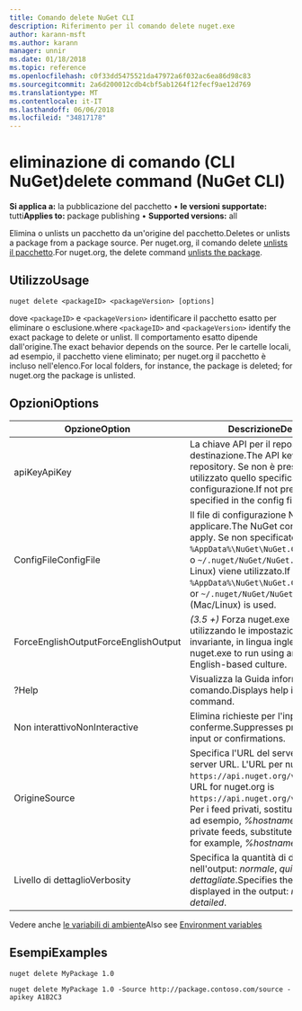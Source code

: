 ```yaml
---
title: Comando delete NuGet CLI
description: Riferimento per il comando delete nuget.exe
author: karann-msft
ms.author: karann
manager: unnir
ms.date: 01/18/2018
ms.topic: reference
ms.openlocfilehash: c0f33dd5475521da47972a6f032ac6ea86d98c83
ms.sourcegitcommit: 2a6d200012cdb4cbf5ab1264f12fecf9ae12d769
ms.translationtype: MT
ms.contentlocale: it-IT
ms.lasthandoff: 06/06/2018
ms.locfileid: "34817178"
---
```

# <a name="delete-command-nuget-cli"></a><span data-ttu-id="a10cb-103">eliminazione di comando (CLI NuGet)</span><span class="sxs-lookup"><span data-stu-id="a10cb-103">delete command (NuGet CLI)</span></span>

<span data-ttu-id="a10cb-104">**Si applica a:** la pubblicazione del pacchetto &bullet; **le versioni supportate:** tutti</span><span class="sxs-lookup"><span data-stu-id="a10cb-104">**Applies to:** package publishing &bullet; **Supported versions:** all</span></span>

<span data-ttu-id="a10cb-105">Elimina o unlists un pacchetto da un'origine del pacchetto.</span><span class="sxs-lookup"><span data-stu-id="a10cb-105">Deletes or unlists a package from a package source.</span></span> <span data-ttu-id="a10cb-106">Per nuget.org, il comando delete [unlists il pacchetto](../policies/deleting-packages.md).</span><span class="sxs-lookup"><span data-stu-id="a10cb-106">For nuget.org, the delete command [unlists the package](../policies/deleting-packages.md).</span></span>

## <a name="usage"></a><span data-ttu-id="a10cb-107">Utilizzo</span><span class="sxs-lookup"><span data-stu-id="a10cb-107">Usage</span></span>

```cli
nuget delete <packageID> <packageVersion> [options]
```

<span data-ttu-id="a10cb-108">dove `<packageID>` e `<packageVersion>` identificare il pacchetto esatto per eliminare o esclusione.</span><span class="sxs-lookup"><span data-stu-id="a10cb-108">where `<packageID>` and `<packageVersion>` identify the exact package to delete or unlist.</span></span> <span data-ttu-id="a10cb-109">Il comportamento esatto dipende dall'origine.</span><span class="sxs-lookup"><span data-stu-id="a10cb-109">The exact behavior depends on the source.</span></span> <span data-ttu-id="a10cb-110">Per le cartelle locali, ad esempio, il pacchetto viene eliminato; per nuget.org il pacchetto è incluso nell'elenco.</span><span class="sxs-lookup"><span data-stu-id="a10cb-110">For local folders, for instance, the package is deleted; for nuget.org the package is unlisted.</span></span>

## <a name="options"></a><span data-ttu-id="a10cb-111">Opzioni</span><span class="sxs-lookup"><span data-stu-id="a10cb-111">Options</span></span>

| <span data-ttu-id="a10cb-112">Opzione</span><span class="sxs-lookup"><span data-stu-id="a10cb-112">Option</span></span> | <span data-ttu-id="a10cb-113">Descrizione</span><span class="sxs-lookup"><span data-stu-id="a10cb-113">Description</span></span> |
| --- | --- |
| <span data-ttu-id="a10cb-114">apiKey</span><span class="sxs-lookup"><span data-stu-id="a10cb-114">ApiKey</span></span> | <span data-ttu-id="a10cb-115">La chiave API per il repository di destinazione.</span><span class="sxs-lookup"><span data-stu-id="a10cb-115">The API key for the target repository.</span></span> <span data-ttu-id="a10cb-116">Se non è presente, viene utilizzato quello specificato nel file di configurazione.</span><span class="sxs-lookup"><span data-stu-id="a10cb-116">If not present, the one specified in the config file is used.</span></span> |
| <span data-ttu-id="a10cb-117">ConfigFile</span><span class="sxs-lookup"><span data-stu-id="a10cb-117">ConfigFile</span></span> | <span data-ttu-id="a10cb-118">Il file di configurazione NuGet da applicare.</span><span class="sxs-lookup"><span data-stu-id="a10cb-118">The NuGet configuration file to apply.</span></span> <span data-ttu-id="a10cb-119">Se non specificato, `%AppData%\NuGet\NuGet.Config` (Windows) o `~/.nuget/NuGet/NuGet.Config` (Mac o Linux) viene utilizzato.</span><span class="sxs-lookup"><span data-stu-id="a10cb-119">If not specified, `%AppData%\NuGet\NuGet.Config` (Windows) or `~/.nuget/NuGet/NuGet.Config` (Mac/Linux) is used.</span></span>|
| <span data-ttu-id="a10cb-120">ForceEnglishOutput</span><span class="sxs-lookup"><span data-stu-id="a10cb-120">ForceEnglishOutput</span></span> | <span data-ttu-id="a10cb-121">*(3.5 +)*  Forza nuget.exe per eseguire utilizzando le impostazioni cultura invariante, in lingua inglese.</span><span class="sxs-lookup"><span data-stu-id="a10cb-121">*(3.5+)* Forces nuget.exe to run using an invariant, English-based culture.</span></span> |
| <span data-ttu-id="a10cb-122">?</span><span class="sxs-lookup"><span data-stu-id="a10cb-122">Help</span></span> | <span data-ttu-id="a10cb-123">Visualizza la Guida informazioni per il comando.</span><span class="sxs-lookup"><span data-stu-id="a10cb-123">Displays help information for the command.</span></span> |
| <span data-ttu-id="a10cb-124">Non interattivo</span><span class="sxs-lookup"><span data-stu-id="a10cb-124">NonInteractive</span></span> | <span data-ttu-id="a10cb-125">Elimina richieste per l'input dell'utente o le conferme.</span><span class="sxs-lookup"><span data-stu-id="a10cb-125">Suppresses prompts for user input or confirmations.</span></span> |
| <span data-ttu-id="a10cb-126">Origine</span><span class="sxs-lookup"><span data-stu-id="a10cb-126">Source</span></span> | <span data-ttu-id="a10cb-127">Specifica l'URL del server.</span><span class="sxs-lookup"><span data-stu-id="a10cb-127">Specifies the server URL.</span></span> <span data-ttu-id="a10cb-128">L'URL per nuget.org è `https://api.nuget.org/v3/index.json`.</span><span class="sxs-lookup"><span data-stu-id="a10cb-128">The URL for nuget.org is `https://api.nuget.org/v3/index.json`.</span></span> <span data-ttu-id="a10cb-129">Per i feed privati, sostituire il nome host, ad esempio, *%hostname%/api/v3*.</span><span class="sxs-lookup"><span data-stu-id="a10cb-129">For private feeds, substitute the host name, for example, *%hostname%/api/v3*.</span></span> |
| <span data-ttu-id="a10cb-130">Livello di dettaglio</span><span class="sxs-lookup"><span data-stu-id="a10cb-130">Verbosity</span></span> | <span data-ttu-id="a10cb-131">Specifica la quantità di dettagli visualizzati nell'output: *normale*, *quiet*, *dettagliate*.</span><span class="sxs-lookup"><span data-stu-id="a10cb-131">Specifies the amount of detail displayed in the output: *normal*, *quiet*, *detailed*.</span></span> |

<span data-ttu-id="a10cb-132">Vedere anche [le variabili di ambiente](cli-ref-environment-variables.md)</span><span class="sxs-lookup"><span data-stu-id="a10cb-132">Also see [Environment variables](cli-ref-environment-variables.md)</span></span>

## <a name="examples"></a><span data-ttu-id="a10cb-133">Esempi</span><span class="sxs-lookup"><span data-stu-id="a10cb-133">Examples</span></span>

```cli
nuget delete MyPackage 1.0

nuget delete MyPackage 1.0 -Source http://package.contoso.com/source -apikey A1B2C3
```
